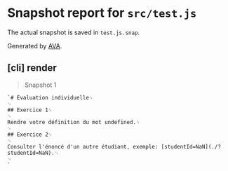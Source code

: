 # Snapshot report for `src/test.js`

The actual snapshot is saved in `test.js.snap`.

Generated by [AVA](https://avajs.dev).

## [cli] render

> Snapshot 1

    `# Évaluation individuelle␊
    ␊
    ## Exercice 1␊
    ␊
    Rendre votre définition du mot undefined.␊
    ␊
    ## Exercice 2␊
    ␊
    Consulter l'énoncé d'un autre étudiant, exemple: [studentId=NaN](./?studentId=NaN).␊
    ␊
    `
